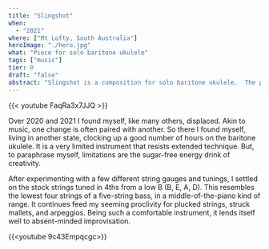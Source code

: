 ```yaml
---
title: "Slingshot"
when: 
  - "2021"
where: ["Mt Lofty, South Australia"]
heroImage: "./hero.jpg"
what: "Piece for solo baritone ukulele"
tags: ["music"]
tier: 0
draft: "false"
abstract: "Slingshot is a composition for solo baritone ukulele.  The piece is structured around a three-over-four polyrhythm, and  it is situated somewhere within a progressive/minimalist/folk genre Venn diagram." 
---
```

{{< youtube FaqRa3x7JJQ >}}
 
Over 2020 and 2021 I found myself, like many others, displaced.  Akin to music, one change is often paired with another.  So there  I found myself, living in another state, clocking up a good number of hours on the baritone ukulele.  It is a very limited instrument that resists extended technique.  But, to paraphrase myself, limitations are the sugar-free energy drink of creativity.

After experimenting with a few different string gauges and tunings, I settled on the stock strings tuned in 4ths from a low B (B, E, A, D).  This resembles the lowest four strings of a five-string bass, in a middle-of-the-piano kind of range. It continues feed my seeming proclivity for plucked strings, struck mallets, and arpeggios.  Being such a comfortable instrument, it lends itself well to absent-minded improvisation.

{{<youtube 9c43Empqcgc>}}

